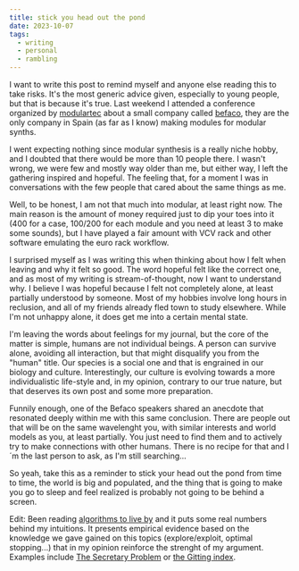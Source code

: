 ```yaml
---
title: stick you head out the pond
date: 2023-10-07
tags: 
  - writing
  - personal
  - rambling
---
```


I want to write this post to remind myself and anyone else reading this to take risks. It's the most generic advice given, especially to young people, but that is because it's true. Last weekend I attended a conference organized by [modulartec](https://modulartec.gal/es/inicio_es/) about a small company called [befaco](https://www.befaco.org/), they are the only company in Spain (as far as I know) making modules for modular synths.

I went expecting nothing since modular synthesis is a really niche hobby, and I doubted that there would be more than 10 people there. I wasn't wrong, we were few and mostly way older than me, but either way, I left the gathering inspired and hopeful. The feeling that, for a moment I was in conversations with the few people that cared about the same things as me.

Well, to be honest, I am not that much into modular, at least right now. The main reason is the amount of money required just to dip your toes into it (400 for a case, 100/200 for each module and you need at least 3 to make some sounds), but I have played a fair amount with VCV rack and other software emulating the euro rack workflow.

I surprised myself as I was writing this when thinking about how I felt when leaving and why it felt so good. The word hopeful felt like the correct one, and as most of my writing is stream-of-thought, now I want to understand why. I believe I was hopeful because I felt not completely alone, at least partially understood by someone. Most of my hobbies involve long hours in reclusion, and all of my friends already fled town to study elsewhere. While I'm not unhappy alone, it does get me into a certain mental state.

I'm leaving the words about feelings for my journal, but the core of the matter is simple, humans are not individual beings. A person can survive alone, avoiding all interaction, but that might disqualify you from the "human" title. Our species is a social one and that is engrained in our biology and culture. Interestingly, our culture is evolving towards a more individualistic life-style and, in my opinion, contrary to our true nature, but that deserves its own post and some more preparation.

Funnily enough, one of the Befaco speakers shared an anecdote that resonated deeply within me with this same conclusion. There are people out that will be on the same wavelenght you, with similar interests and world models as you, at least partially. You just need to find them and to actively try to make connections with other humans. There is no recipe for that and I´m the last person to ask, as I'm still searching...

So yeah, take this as a reminder to stick your head out the pond from time to time, the world is big and populated, and the thing that is going to make you go to sleep and feel realized is probably not going to be behind a screen.

Edit: Been reading [algorithms to live by](https://algorithmstoliveby.com/) and it puts some real numbers behind my intuitions. It presents empirical evidence based on the knowledge we gave gained on this topics (explore/exploit, optimal stopping...) that in my opinion reinforce the strenght of my argument. Examples include [The Secretary Problem](https://en.wikipedia.org/wiki/Secretary_problem) or [the Gitting index](https://en.wikipedia.org/wiki/Gittins_index).

